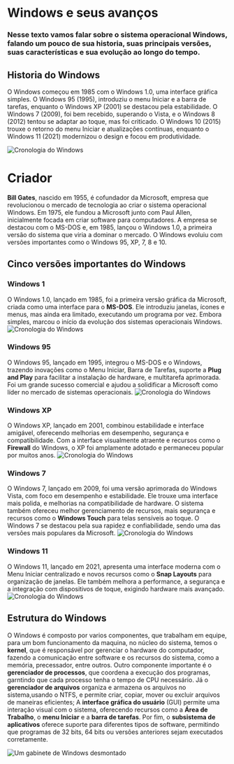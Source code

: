 
# Windows e seus avanços

### Nesse texto vamos falar sobre o sistema operacional Windows, falando um pouco de sua historia, suas principais versões, suas características e sua evolução ao longo do tempo.


## Historia do Windows

O Windows começou em 1985 com o Windows 1.0, uma interface gráfica simples. O Windows 95 (1995), introduziu o menu Iniciar e a barra de tarefas, enquanto o Windows XP (2001) se destacou pela estabilidade. O Windows 7 (2009), foi bem recebido, superando o Vista, e o Windows 8 (2012) tentou se adaptar ao toque, mas foi criticado. O Windows 10 (2015) trouxe o retorno do menu Iniciar e atualizações contínuas, enquanto o Windows 11 (2021) modernizou o design e focou em produtividade.

![Cronologia do Windows](https://tm.ibxk.com.br/2014/10/08/08080428728017.jpg)

# Criador 
**Bill Gates**, nascido em 1955, é cofundador da Microsoft, empresa que revolucionou o mercado de tecnologia ao criar o sistema operacional Windows. Em 1975, ele fundou a Microsoft junto com Paul Allen, inicialmente focada em criar software para computadores. A empresa se destacou com o MS-DOS e, em 1985, lançou o Windows 1.0, a primeira versão do sistema que viria a dominar o mercado. O Windows evoluiu com versões importantes como o Windows 95, XP, 7, 8 e 10.



## Cinco versões importantes do Windows

### Windows 1
O Windows 1.0, lançado em 1985, foi a primeira versão gráfica da Microsoft, criada como uma interface para o **MS-DOS**. Ele introduziu janelas, ícones e menus, mas ainda era limitado, executando um programa por vez. Embora simples, marcou o início da evolução dos sistemas operacionais Windows.
![Cronologia do Windows](https://w7.pngwing.com/pngs/205/854/png-transparent-windows-3-1x-windows-8-windows-1-logo-windows-logos-angle-flag-text-thumbnail.png)
### Windows 95
O Windows 95, lançado em 1995, integrou o MS-DOS e o Windows, trazendo inovações como o Menu Iniciar, Barra de Tarefas, suporte a **Plug and Play** para facilitar a instalação de hardware, e multitarefa aprimorada. Foi um grande sucesso comercial e ajudou a solidificar a Microsoft como líder no mercado de sistemas operacionais.
![Cronologia do Windows](https://encrypted-tbn0.gstatic.com/images?q=tbn:ANd9GcQAmrgjHH4Tw17I9c-THSbwbhZBkD7aqfykiQ&s)
###  Windows XP
O Windows XP, lançado em 2001, combinou estabilidade e interface amigável, oferecendo melhorias em desempenho, segurança e compatibilidade. Com a interface visualmente atraente e recursos como o **Firewall** do Windows, o XP foi amplamente adotado e permaneceu 
popular por muitos anos.
![Cronologia do Windows](https://s2.glbimg.com/yuz8ih2b_-9evejYzTq86qq73E4=/600x0/filters:quality(70)/i.s3.glbimg.com/v1/AUTH_08fbf48bc0524877943fe86e43087e7a/internal_photos/bs/2021/Q/j/4o8pkWTfSznS5zfVREJQ/2014-03-24-xp.png)
### Windows 7
O Windows 7, lançado em 2009, foi uma versão aprimorada do Windows Vista, com foco em desempenho e estabilidade. Ele trouxe uma interface mais polida, e melhorias na compatibilidade de hardware. O sistema também ofereceu melhor gerenciamento de recursos, mais segurança e recursos como o **Windows Touch** para telas sensíveis ao toque. O Windows 7 se destacou pela sua rapidez e confiabilidade, sendo uma das versões mais populares da Microsoft.
![Cronologia do Windows](https://images.ctfassets.net/5z56gn2a2s8n/1w41XSHVXFe6E8SmHYqabn/22c048454dd3db116f5a62be2f70a97c/End-of-Life_January-14-2020-ALL_770x421.png)
### Windows 11
O Windows 11, lançado em 2021, apresenta uma interface moderna com o Menu Iniciar centralizado e novos recursos como o **Snap Layouts** para organização de janelas. Ele também melhora a performance, a segurança e a integração com dispositivos de toque, exigindo hardware mais avançado.
![Cronologia do Windows](https://encrypted-tbn0.gstatic.com/images?q=tbn:ANd9GcQF65T9ZeqKK1Eh7Tl5GF2p-mTL00Lo1jeQAg&s)

## Estrutura do Windows

O Windows é composto por varios componentes, que trabalham em equipe, para um bom funcionamento da maquina, no núcleo do sistema, temos o **kernel**, que é responsável por gerenciar o hardware do computador, fazendo a comunicação entre software e os recursos do sistema, como a memória, precessador, entre outros. Outro componente importante é o **gerenciador de processos**, que coordena a execução dos programas, garntindo que cada processo tenha o tempo de CPU necessário. Já o **gerenciador de arquivos** organiza e armazena os arquivos no sistema,usando o NTFS, e permite criar, copiar, mover ou excluir arquivos de maneiras eficientes; A **interface gráfica do usuário** (GUI) permite uma interação visual com o sistema, oferecendo recursos como a **Área de Trabalho**, o **menu Iniciar** e a **barra de tarefas**. Por fim, o **subsistema de aplicativos** oferece suporte para diferentes tipos de software, permitindo que programas de 32 bits, 64 bits ou versões anteriores sejam executados corretamente.

![Um gabinete de Windows desmontado](https://www.mundoconectado.com.br/wp-content/uploads/2019/12/ifixit_macpro_chamada.jpg)



